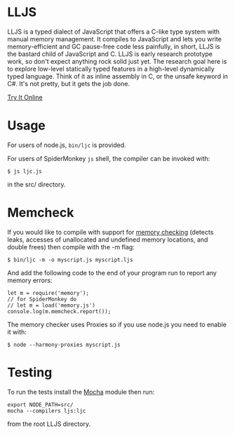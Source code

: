 LLJS
====

LLJS is a typed dialect of JavaScript that offers a
C-like type system with manual memory management. It compiles to JavaScript
and lets you write memory-efficient and GC pause-free code less painfully, in
short, LLJS is the bastard child of JavaScript and C. LLJS is early research
prototype work, so don't expect anything rock solid just yet.  The research
goal here is to explore low-level statically typed features in a high-level
dynamically typed language. Think of it as inline assembly in C, or the
unsafe keyword in C#. It's not pretty, but it gets the job done.

[Try It Online](http://lljs.org)

Usage
=====

For users of node.js, `bin/ljc` is provided.

For users of SpiderMonkey `js` shell, the compiler can be invoked with:

    $ js ljc.js

in the src/ directory.

Memcheck
========

If you would like to compile with support for [memory checking](http://disnetdev.com/blog/2012/07/18/memory-checking-in-low-level-javascript/) (detects
leaks, accesses of unallocated and undefined memory locations, and
double frees) then compile with the -m flag:

    $ bin/ljc -m -o myscript.js myscript.ljs

And add the following code to the end of your program run to report
any memory errors:

    let m = require('memory');
    // for SpiderMonkey do
    // let m = load('memory.js')
    console.log(m.memcheck.report());

The memory checker uses Proxies so if you use node.js you need to
enable it with:

    $ node --harmony-proxies myscript.js

Testing
=======

To run the tests install the [Mocha](http://visionmedia.github.com/mocha/) module then run:

    export NODE_PATH=src/
    mocha --compilers ljs:ljc

from the root LLJS directory.